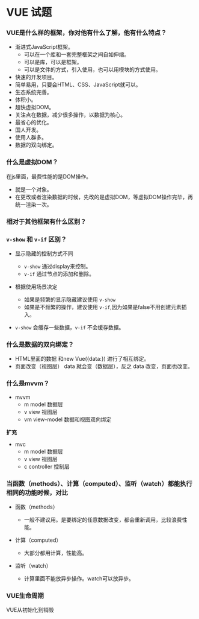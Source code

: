 # VUE 试题

### VUE是什么样的框架，你对他有什么了解，他有什么特点？

- 渐进式JavaScript框架。
   - 可以在一个库和一套完整框架之间自如伸缩。
   - 可以是库，可以是框架。
   - 可以是文件的方式，引入使用，也可以用模块的方式使用。
- 快速的开发项目。
- 简单易用，只要会HTML、CSS、JavaScript就可以。
- 生态系统完善。
- 体积小。
- 超快虚拟DOM。
- 关注点在数据，减少很多操作，以数据为核心。
- 最省心的优化。
- 国人开发。
- 使用人群多。
- 数据的双向绑定。


### 什么是虚拟DOM？

在js里面，最费性能的是DOM操作。

- 就是一个对象。
- 在更改或者渲染数据的时候，先改的是虚拟DOM，等虚拟DOM操作完毕，再统一渲染一次。

### 相对于其他框架有什么区别？

### `v-show` 和 `v-if` 区别？

- 显示隐藏的控制方式不同
   - `v-show` 通过display来控制。
   - `v-if` 通过节点的添加和删除。

- 根据使用场景决定
   - 如果是频繁的显示隐藏建议使用 `v-show`
   - 如果是不频繁的操作，建议使用 `v-if`,因为如果是false不用创建元素插入。

- `v-show` 会缓存一些数据，`v-if` 不会缓存数据。

### 什么是数据的双向绑定？

- HTML里面的数据 和new Vue({data:}) 进行了相互绑定。
- 页面改变（视图层） data 就会变（数据层），反之 data 改变，页面也改变。

### 什么是mvvm？

- mvvm
   - m model  数据层
   - v view   视图层
   - vm view-model 数据和视图双向绑定

**扩充**  

- mvc
   - m model  数据层
   - v view   视图层
   - c controller 控制层

### 当函数（methods）、计算（computed）、监听（watch）都能执行相同的功能时候，对比

- 函数（methods）
   - 一般不建议用。是要绑定的任意数据改变，都会重新调用，比较浪费性能。

- 计算（computed）
   - 大部分都用计算，性能高。

- 监听（watch）
   - 计算里面不能放异步操作。watch可以放异步。

### VUE生命周期

VUE从初始化到销毁
